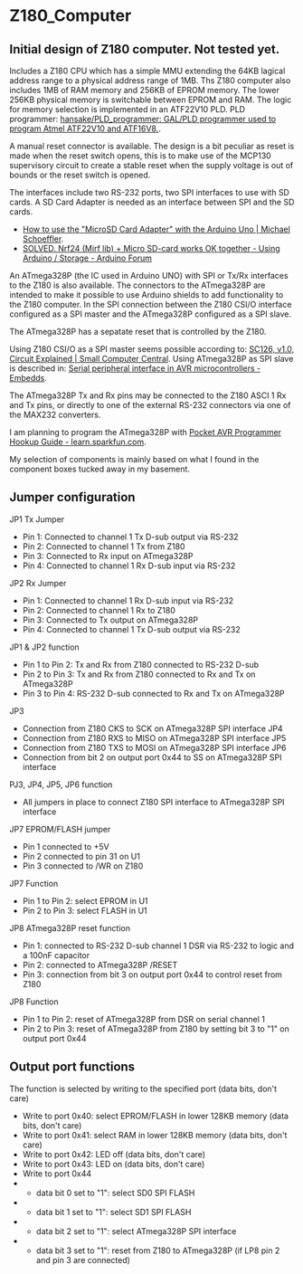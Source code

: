 # Z180_Computer
## Initial design of Z180 computer. Not tested yet.

Includes a Z180 CPU which has a simple MMU extending the 64KB lagical address range to a physical
address range of 1MB. Ths Z180 computer also includes 1MB of RAM memory and 256KB of EPROM memory.
The lower 256KB physical memory is switchable between EPROM and RAM.
The logic for memory selection is implemented in an ATF22V10 PLD.
PLD programmer: [hansake/PLD_programmer: GAL/PLD programmer used to program Atmel ATF22V10 and ATF16V8.](https://github.com/hansake/PLD_programmer).

A manual reset connector is available. The design is a bit peculiar as reset is made when the reset switch opens, this is to make use of the
MCP130 supervisory circuit to create a stable reset when the supply voltage is out of bounds or the reset switch is opened.

The interfaces include two RS-232 ports, two SPI interfaces to use with SD cards.
A SD Card Adapter is needed as an interface between SPI and the SD cards.
* [How to use the &quot;MicroSD Card Adapter&quot; with the Arduino Uno | Michael Schoeffler](https://mschoeffler.com/2017/02/22/how-to-use-the-microsd-card-adapter-with-the-arduino-uno/).
* [SOLVED. Nrf24 (Mirf lib) + Micro SD-card works OK together - Using Arduino / Storage - Arduino Forum](https://forum.arduino.cc/t/solved-nrf24-mirf-lib-micro-sd-card-works-ok-together/347787/9)

An ATmega328P (the IC used in Arduino UNO) with SPI or Tx/Rx interfaces to the Z180 is also available.
The connectors to the ATmega328P are intended to make it possible to use Arduino shields to add
functionality to the Z180 computer. In the SPI connection between the Z180 CSI/O interface configured as a SPI master 
and the ATmega328P configured as a SPI slave.

The ATmega328P has a sepatate reset that is controlled by the Z180.

Using Z180 CSI/O as a SPI master seems possible according to: [SC126, v1.0, Circuit Explained | Small Computer Central](https://smallcomputercentral.wordpress.com/sc126-z180-motherboard-rc2014/sc126-v1-0-circuit-explained/). Using ATmega328P as SPI slave is described in: [Serial peripheral interface in AVR microcontrollers - Embedds](https://embedds.com/serial-peripheral-interface-in-avr-microcontrollers/).

The ATmega328P Tx and Rx pins may be connected to the Z180 ASCI 1 Rx and Tx pins, or directly to one of the external RS-232 connectors via one of the MAX232 converters.

I am planning to program the ATmega328P with [Pocket AVR Programmer Hookup Guide - learn.sparkfun.com](https://learn.sparkfun.com/tutorials/pocket-avr-programmer-hookup-guide?_ga=2.127691909.94672799.1626256475-796128395.1619009331). 

My selection of components is mainly based on what I found in the component boxes tucked away in my basement.

## Jumper configuration

JP1 Tx Jumper
* Pin 1: Connected to channel 1 Tx D-sub output via RS-232
* Pin 2: Connected to channel 1 Tx from Z180
* Pin 3: Connected to Rx input on ATmega328P
* Pin 4: Connected to channel 1 Rx D-sub input via RS-232

JP2 Rx Jumper
* Pin 1: Connected to channel 1 Rx D-sub input via RS-232
* Pin 2: Connected to channel 1 Rx to Z180
* Pin 3: Connected to Tx output on ATmega328P
* Pin 4: Connected to channel 1 Tx D-sub output via RS-232

JP1 & JP2 function
* Pin 1 to Pin 2: Tx and Rx from Z180 connected to RS-232 D-sub
* Pin 2 to Pin 3: Tx and Rx from Z180 connected to Rx and Tx on ATmega328P
* Pin 3 to Pin 4: RS-232 D-sub connected to Rx and Tx on ATmega328P

JP3
* Connection from Z180 CKS to SCK on ATmega328P SPI interface
JP4
* Connection from Z180 RXS to MISO on ATmega328P SPI interface
JP5
* Connection from Z180 TXS to MOSI on ATmega328P SPI interface
JP6
* Connection from bit 2 on output port 0x44 to SS on ATmega328P SPI interface

PJ3, JP4, JP5, JP6 function
* All jumpers in place to connect Z180 SPI interface to ATmega328P SPI interface

JP7 EPROM/FLASH jumper
* Pin 1 connected to +5V
* Pin 2 connected to pin 31 on U1
* Pin 3 connected to /WR on Z180

JP7 Function
* Pin 1 to Pin 2: select EPROM in U1
* Pin 2 to Pin 3: select FLASH in U1

JP8 ATmega328P reset function
* Pin 1: connected to RS-232 D-sub channel 1 DSR via RS-232 to logic and a 100nF capacitor
* Pin 2: connected to ATmega328P /RESET
* Pin 3: connection from bit 3 on output port 0x44 to control reset from Z180

JP8 Function
* Pin 1 to Pin 2: reset of ATmega328P from DSR on serial channel 1
* Pin 2 to Pin 3: reset of ATmega328P from Z180 by setting bit 3 to "1" on output port 0x44

## Output port functions

The function is selected by writing to the specified port (data bits, don't care)
* Write to port 0x40: select EPROM/FLASH in lower 128KB memory (data bits, don't care)
* Write to port 0x41: select RAM in lower 128KB memory (data bits, don't care)
* Write to port 0x42: LED off (data bits, don't care)
* Write to port 0x43: LED on (data bits, don't care)
* Write to port 0x44
* - data bit 0 set to "1": select SD0 SPI FLASH
* - data bit 1 set to "1": select SD1 SPI FLASH
* - data bit 2 set to "1": select ATmega328P SPI interface
* - data bit 3 set to "1": reset from Z180 to ATmega328P (if LP8 pin 2 and pin 3 are connected)


